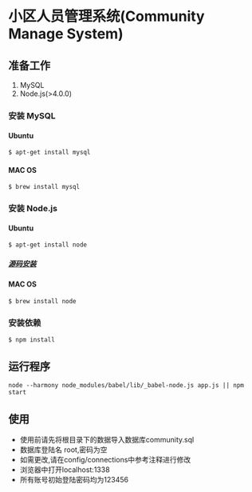 # 小区人员管理系统(Community Manage System)

## 准备工作

1. MySQL
2. Node.js(>4.0.0)

### 安装 MySQL

#### Ubuntu

`$ apt-get install mysql`

#### MAC OS

`$ brew install mysql`

### 安装 Node.js

####  Ubuntu

`$ apt-get install node`

##### [源码安装](https://nodejs.org)

####  MAC OS

`$ brew install node`

### 安装依赖

`$ npm install`

## 运行程序

    node --harmony node_modules/babel/lib/_babel-node.js app.js || npm start

## 使用

  - 使用前请先将根目录下的数据导入数据库community.sql
  - 数据库登陆名 root,密码为空
  - 如需更改,请在config/connections中参考注释进行修改
  - 浏览器中打开localhost:1338
  - 所有账号初始登陆密码均为123456
